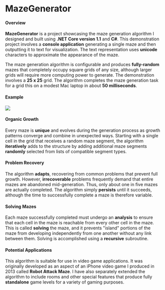 # MazeGenerator

#### Overview

**MazeGenerator** is a project showcasing the maze generation algorithm I designed and built using **.NET Core version 1.1** and **C#**. This demonstration project involves a **console application** generating a single maze and then outputting it to text for visualization. The text representation uses **unicode** characters to approximate the appearance of the maze.

The maze generation algorithm is configurable and produces **fully-random** mazes that completely occupy square grids of any size, although larger grids will require more computing power to generate. The demonstration involves a **25 x 25** grid. The algorithm completes the maze generation task for a grid this on a modest Mac laptop in about **50 milliseconds**.

#### Example

![](http://www.digitalwizardry.ca/maze.png)

#### Organic Growth

Every maze is **unique** and evolves during the generation process as growth patterns converge and combine in unexpected ways. Starting with a single cell in the grid that receives a random maze segment, the algorithm **iteratively** adds to the structure by adding additional maze segments **randomly** selected from lists of compatible segment types.

#### Problem Recovery

The algorithm **adapts**, recovering from common problems that prevent full growth. However, **irrecoverable** problems frequently demand that entire mazes are abandoned mid-generation. Thus, only about one in five mazes are actually completed. The algorithm simply **persists** until it succeeds, although the time to successfully complete a maze is therefore variable.

#### Solving Mazes

Each maze successfully completed must undergo an **analysis** to ensure that each cell in the maze is reachable from every other cell in the maze. This is called **solving** the maze, and it prevents "island" portions of the maze from developing independently from one another without any link between them. Solving is accomplished using a **recursive** subroutine.

#### Potential Applications

This algorithm is suitable for use in video game applications. It was originally developed as an aspect of an iPhone video game I produced in 2013 called **Robot Attack Maze**. I have also separately extended the algorithm to include rooms and other special features that produce fully **standalone** game levels for a variety of gaming purposes.